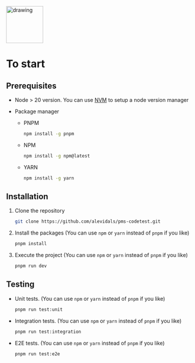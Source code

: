 <img src="./src/app/favicon.ico" alt="drawing" width="100"/>





# To start

## Prerequisites

- Node > 20 version. You can use [NVM](https://github.com/nvm-sh/nvm?tab=readme-ov-file#installing-and-updating) to setup a node version manager

- Package manager
  - PNPM
    ```sh
    npm install -g pnpm
    ```

  - NPM
    ```sh
    npm install -g npm@latest
    ```

  - YARN
    ```sh
    npm install -g yarn
    ```

## Installation  
1. Clone the repository
    ```sh
    git clone https://github.com/alevidals/pms-codetest.git
    ```

2. Install the packages (You can use `npm` or `yarn` instead of `pnpm` if you like)
    ```sh
    pnpm install
    ```

3. Execute the project (You can use `npm` or `yarn` instead of `pnpm` if you like)
    ```sh
    pnpm run dev
    ```

## Testing
- Unit tests. (You can use `npm` or `yarn` instead of `pnpm` if you like)

    ```sh
    pnpm run test:unit
    ```

- Integration tests. (You can use `npm` or `yarn` instead of `pnpm` if you like)

    ```sh
    pnpm run test:integration
    ```

- E2E tests. (You can use `npm` or `yarn` instead of `pnpm` if you like)

    ```sh
    pnpm run test:e2e
    ```